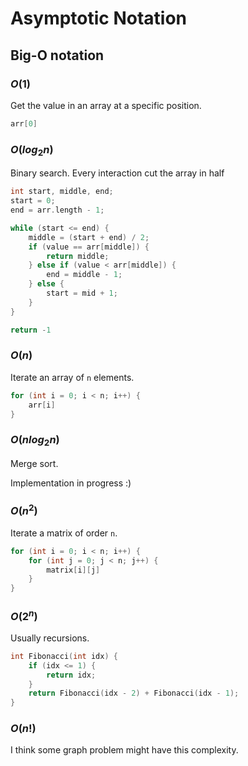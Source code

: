 # Asymptotic Notation

## Big-O notation

### $O(1)$

Get the value in an array at a specific position.

```c
arr[0]
```

### $O(log{_2}n)$

Binary search. Every interaction cut the array in half

```c
int start, middle, end;
start = 0;
end = arr.length - 1;

while (start <= end) {
    middle = (start + end) / 2;
    if (value == arr[middle]) {
        return middle;
    } else if (value < arr[middle]) {
        end = middle - 1;
    } else {
        start = mid + 1;
    }
}

return -1
```

### $O(n)$

Iterate an array of `n` elements.

```c
for (int i = 0; i < n; i++) {
    arr[i]
}
```

### $O(nlog{_2}n)$

Merge sort.

Implementation in progress :)

### $O(n^2)$

Iterate a matrix of order `n`.

```c
for (int i = 0; i < n; i++) {
    for (int j = 0; j < n; j++) {
        matrix[i][j]
    }
}
```

### $O(2^n)$

Usually recursions.

```c
int Fibonacci(int idx) {
    if (idx <= 1) {
        return idx;
    }
    return Fibonacci(idx - 2) + Fibonacci(idx - 1);
}
```

### $O(n!)$

I think some graph problem might have this complexity.
